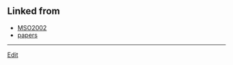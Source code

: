 ## Linked from

* [MSO2002](MSO2002.md)
* [papers](papers.md)


----
[Edit](https://github.com/vitroid/vitroid.github.io/edit/master/MD/paper2002.md)
